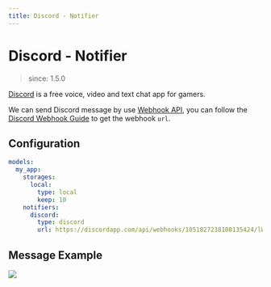 ```yaml
---
title: Discord - Notifier
---
```


# Discord - Notifier

> since: 1.5.0

[Discord](https://discordapp.com) is a free voice, video and text chat app for gamers.

We can send Discord message by use [Webhook API](https://support.discord.com/hc/en-us/articles/228383668-Intro-to-Webhooks), you can follow the [Discord Webhook Guide](https://support.discord.com/hc/en-us/articles/228383668-Intro-to-Webhooks) to get the webhook `url`.

## Configuration

```yml
models:
  my_app:
    storages:
      local:
        type: local
        keep: 10
    notifiers:
      discord:
        type: discord
        url: https://discordapp.com/api/webhooks/1051827238108135424/lWrAw9okY-6LCimnWlHn3pKMr-e3rr4fWn5rKgcjfn92n_RiZbRK9M7Kse-esKDBepV21
```

## Message Example

<img src="https://user-images.githubusercontent.com/5518/207214792-055c99a2-5b6c-406b-85ff-f8f56fbd05da.png" style="max-width: 650px">
